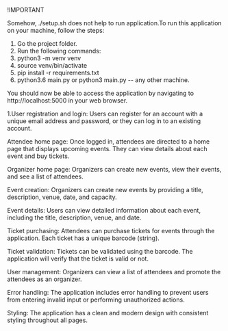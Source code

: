 !IMPORTANT


Somehow, ./setup.sh does not help to run application.To run this application on your machine, follow the steps:
1. Go the project folder.
2. Run the following commands:
3. python3 -m venv venv
4. source venv/bin/activate
5. pip install -r requirements.txt
6. python3.6 main.py or python3 main.py -- any other machine.




You should now be able to access the application by navigating to http://localhost:5000 in your web browser.

1.User registration and login: Users can register for an account with a unique email address and password, or they can log in to an existing account.

Attendee home page: Once logged in, attendees are directed to a home page that displays upcoming events. They can view details about each event and buy tickets.

Organizer home page: Organizers can create new events, view their  events, and see a list of attendees.

Event creation: Organizers can create new events by providing a title, description, venue, date, and capacity.

Event details: Users can view detailed information about each event, including the title, description, venue, and date.

Ticket purchasing: Attendees can purchase tickets for events through the application. Each ticket has a unique barcode (string).


Ticket validation: Tickets can be validated using the barcode. The application will verify that the ticket is valid or not.

User management: Organizers can view a list of attendees and promote the attendees as an organizer.


Error handling: The application includes error handling to prevent users from entering invalid input or performing unauthorized actions.

Styling: The application has a clean and modern design with consistent styling throughout all pages.

